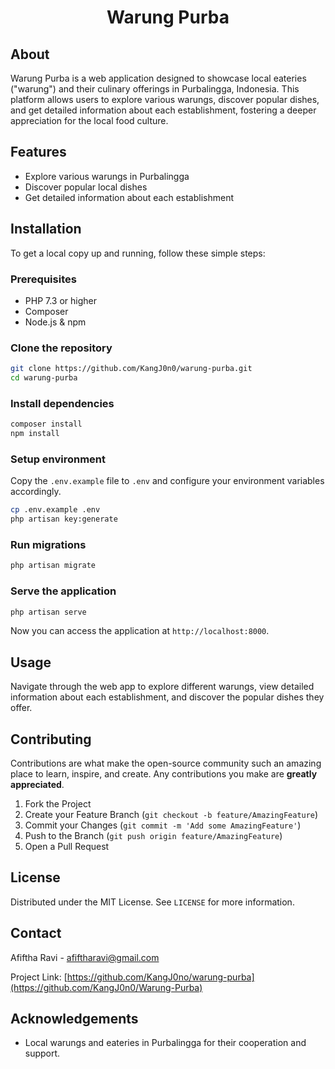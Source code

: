 <h1 align="center">

Warung Purba

 </h1>


## About

Warung Purba is a web application designed to showcase local eateries ("warung") and their culinary offerings in Purbalingga, Indonesia. This platform allows users to explore various warungs, discover popular dishes, and get detailed information about each establishment, fostering a deeper appreciation for the local food culture.

## Features

-   Explore various warungs in Purbalingga
-   Discover popular local dishes
-   Get detailed information about each establishment

## Installation

To get a local copy up and running, follow these simple steps:

### Prerequisites

-   PHP 7.3 or higher
-   Composer
-   Node.js & npm

### Clone the repository

```sh
git clone https://github.com/KangJ0n0/warung-purba.git
cd warung-purba
```

### Install dependencies

```sh
composer install
npm install
```

### Setup environment

Copy the `.env.example` file to `.env` and configure your environment variables accordingly.

```sh
cp .env.example .env
php artisan key:generate
```

### Run migrations

```sh
php artisan migrate
```

### Serve the application

```sh
php artisan serve
```

Now you can access the application at `http://localhost:8000`.

## Usage

Navigate through the web app to explore different warungs, view detailed information about each establishment, and discover the popular dishes they offer.

## Contributing

Contributions are what make the open-source community such an amazing place to learn, inspire, and create. Any contributions you make are **greatly appreciated**.

1. Fork the Project
2. Create your Feature Branch (`git checkout -b feature/AmazingFeature`)
3. Commit your Changes (`git commit -m 'Add some AmazingFeature'`)
4. Push to the Branch (`git push origin feature/AmazingFeature`)
5. Open a Pull Request

## License

Distributed under the MIT License. See `LICENSE` for more information.

## Contact

Afiftha Ravi - [afiftharavi@gmail.com](https://afif-ravi.vercel.app/)

Project Link: [https://github.com/KangJ0no/warung-purba](https://github.com/KangJ0n0/Warung-Purba)

## Acknowledgements

-   Local warungs and eateries in Purbalingga for their cooperation and support.
